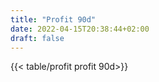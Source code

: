 ```yaml
---
title: "Profit 90d"
date: 2022-04-15T20:38:44+02:00
draft: false
---
```

{{< table/profit profit 90d>}}